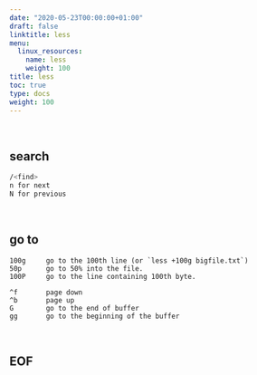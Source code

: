 ```yaml
---
date: "2020-05-23T00:00:00+01:00"
draft: false
linktitle: less
menu:
  linux_resources:
    name: less
    weight: 100
title: less
toc: true
type: docs
weight: 100
---
```


<br>

## search
```bash
/<find>
n for next
N for previous
```

<br>

## go to
```
100g     go to the 100th line (or `less +100g bigfile.txt`)
50p      go to 50% into the file.
100P     go to the line containing 100th byte.

^f       page down
^b       page up
G        go to the end of buffer
gg       go to the beginning of the buffer
```







<br>

## EOF